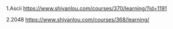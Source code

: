 1.Ascii
https://www.shiyanlou.com/courses/370/learning/?id=1191

2.2048
https://www.shiyanlou.com/courses/368/learning/
